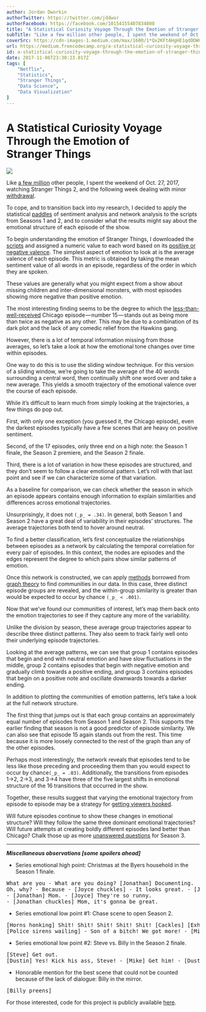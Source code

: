 ```yaml
---
author: Jordan Dworkin
authorTwitter: https://twitter.com/jddwor
authorFacebook: https://facebook.com/10154155407834808
title: "A Statistical Curiosity Voyage Through the Emotion of Stranger Things"
subTitle: "Like a few million other people, I spent the weekend of Oct. 27, 2017, watching Stranger Things 2, and the following week dealing with mi..."
coverSrc: https://cdn-images-1.medium.com/max/1600/1*Qx2KFtAHgHE1qdODWC_1iQ.png
url: https://medium.freecodecamp.org/a-statistical-curiosity-voyage-through-the-emotion-of-stranger-things-e7bc8b2a6395
id: a-statistical-curiosity-voyage-through-the-emotion-of-stranger-things-e7bc8b2a6395
date: 2017-11-06T23:30:23.017Z
tags: [
	"Netflix",
	"Statistics",
	"Stranger Things",
	"Data Science",
	"Data Visualization"
]
---
```

# A Statistical Curiosity Voyage Through the Emotion of Stranger Things







![](https://cdn-images-1.medium.com/max/1600/1*Qx2KFtAHgHE1qdODWC_1iQ.png)








Like [a few million](https://www.theringer.com/2017/11/2/16600190/stranger-things-season-2-ratings) other people, I spent the weekend of Oct. 27, 2017, watching Stranger Things 2, and the following week dealing with minor [withdrawal](https://twitter.com/search?f=tweets&vertical=default&q=stranger%20things%20withdrawal&src=typd).

To cope, and to transition back into my research, I decided to apply the statistical [paddles](https://i.pinimg.com/originals/3f/38/e3/3f38e374b22804b066db9b05e2ca15b8.jpg) of sentiment analysis and network analysis to the scripts from Seasons 1 and 2, and to consider what the results might say about the emotional structure of each episode of the show.

To begin understanding the emotion of Stranger Things, I downloaded the [scripts](https://www.springfieldspringfield.co.uk/episode_scripts.php?tv-show=stranger-things-2016) and assigned a numeric value to each word based on its [positive or negative valence](http://www2.imm.dtu.dk/pubdb/views/publication_details.php?id=6010). The simplest aspect of emotion to look at is the average valence of each episode. This metric is obtained by taking the mean sentiment value of all words in an episode, regardless of the order in which they are spoken.














These values are generally what you might expect from a show about missing children and inter-dimensional monsters, with most episodes showing more negative than positive emotion.

The most interesting finding seems to be the degree to which the [less-than-well-received](https://www.vanityfair.com/hollywood/2017/10/stranger-things-recap-season-2-episode-7-eleven-mother-chicago-kali-millie-bobby-brown) Chicago episode — number 15 — stands out as being more than twice as negative as any other. This may be due to a combination of its dark plot and the lack of any comedic relief from the Hawkins gang.

However, there is a lot of temporal information missing from those averages, so let’s take a look at how the emotional tone changes over time within episodes.

One way to do this is to use the sliding window technique. For this version of a sliding window, we’re going to take the average of the 40 words surrounding a central word, then continually shift one word over and take a new average. This yields a smooth trajectory of the emotional valence over the course of each episode.














While it’s difficult to learn much from simply looking at the trajectories, a few things do pop out.

First, with only one exception (you guessed it, the Chicago episode), even the darkest episodes typically have a few scenes that are heavy on positive sentiment.

Second, of the 17 episodes, only three end on a high note: the Season 1 finale, the Season 2 premiere, and the Season 2 finale.

Third, there is a lot of variation in how these episodes are structured, and they don’t seem to follow a clear emotional pattern. Let’s roll with that last point and see if we can characterize some of that variation.

As a baseline for comparison, we can check whether the season in which an episode appears contains enough information to explain similarities and differences across emotional trajectories.














Unsurprisingly, it does not `(_p_ = .34)`. In general, both Season 1 and Season 2 have a great deal of variability in their episodes’ structures. The average trajectories both tend to hover around neutral.

To find a better classification, let’s first conceptualize the relationships between episodes as a network by calculating the temporal correlation for every pair of episodes. In this context, the nodes are episodes and the edges represent the degree to which pairs show similar patterns of emotion.

Once this network is constructed, we can apply [methods](https://perso.uclouvain.be/vincent.blondel/research/louvain.html) borrowed from [graph theory](https://www.wikiwand.com/en/Graph_theoryhttps://www.wikiwand.com/en/Graph_theory) to find communities in our data. In this case, three distinct episode groups are revealed, and the within-group similarity is greater than would be expected to occur by chance `(_p_ < .001)`.

Now that we’ve found our communities of interest, let’s map them back onto the emotion trajectories to see if they capture any more of the variability.














Unlike the division by season, these average group trajectories appear to describe three distinct patterns. They also seem to track fairly well onto their underlying episode trajectories.

Looking at the average patterns, we can see that group 1 contains episodes that begin and end with neutral emotion and have slow fluctuations in the middle, group 2 contains episodes that begin with negative emotion and gradually climb towards a positive ending, and group 3 contains episodes that begin on a positive note and oscillate downwards towards a darker ending.

In addition to plotting the communities of emotion patterns, let’s take a look at the full network structure.














The first thing that jumps out is that each group contains an approximately equal number of episodes from Season 1 and Season 2\. This supports the earlier finding that season is not a good predictor of episode similarity. We can also see that episode 15 again stands out from the rest. This time because it is more loosely connected to the rest of the graph than any of the other episodes.

Perhaps most interestingly, the network reveals that episodes tend to be less like those preceding and proceeding them than you would expect to occur by chance`(_p_ = .03)`. Additionally, the transitions from episodes 1→2, 2→3, and 3→4 have three of the five largest shifts in emotional structure of the 16 transitions that occurred in the show.

Together, these results suggest that varying the emotional trajectory from episode to episode may be a strategy for [getting viewers hooked](https://www.vanityfair.com/hollywood/2016/09/netflix-episode-that-got-you-hooked).

Will future episodes continue to show these changes in emotional structure? Will they follow the same three dominant emotional trajectories? Will future attempts at creating boldly different episodes land better than Chicago? Chalk those up as more [unanswered questions](https://www.theringer.com/tv/2017/11/6/16604702/stranger-things-season-3-questions) for Season 3.











* * *







**_Miscellaneous observations [some spoilers ahead]_**

*   Series emotional high point: Christmas at the Byers household in the Season 1 finale.

<pre name="d8de" id="d8de" class="graf graf--pre graf-after--li">What are you - What are you doing? [Jonathan] Documenting.  
Oh, why? - Because - [Joyce chuckles] - It looks great. - [Joyce] Oh, this is just so overcooked. - And look, the potatoes are runny.  
- [Jonathan] Mom. - [Joyce] They're so runny.  
- [Jonathan chuckles] Mom, it's gonna be great.</pre>

*   Series emotional low point #1: Chase scene to open Season 2.

<pre name="f8e6" id="f8e6" class="graf graf--pre graf-after--li">[Horns honking] Shit! Shit! Shit! Shit! Shit! [Cackles] [Exhales] Okay. Okay.  
[Police sirens wailing] - Son of a bitch! We got more! - [Mick] Oh, shit! They're headed down 7th.</pre>

*   Series emotional low point #2: Steve vs. Billy in the Season 2 finale.

<pre name="cd41" id="cd41" class="graf graf--pre graf-after--li">[Steve] Get out.  
[Dustin] Yes! Kick his ass, Steve! - [Mike] Get him! - [Dustin] Murder the son of a bitch! - [Dustin] Now! Now! - [Mike] Get that shithead! - [Dustin] Kill the son of a bitch! - [Lucas] Steve! - [Max] Billy! - [Mike] Holy shit! Shit!</pre>

*   Honorable mention for the best scene that could not be counted because of the lack of dialogue: Billy in the mirror.

<pre name="53b6" id="53b6" class="graf graf--pre graf-after--li">[Billy preens]</pre>

For those interested, code for this project is publicly available [here](https://www.dropbox.com/s/6hvtd9m8d9dvl86/EmotionOfStrangerThings.R?dl=0).








